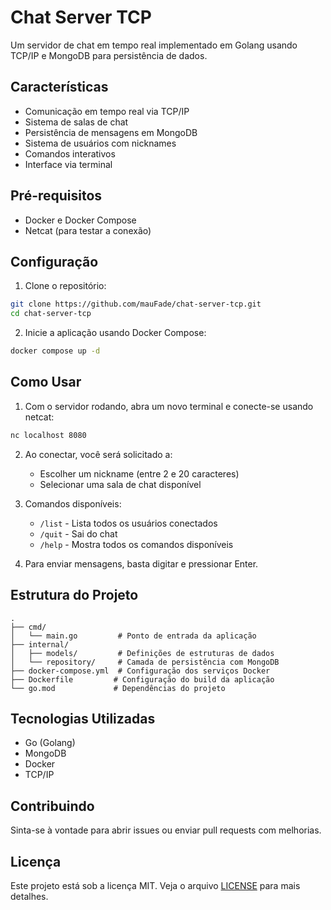 # Chat Server TCP

Um servidor de chat em tempo real implementado em Golang usando TCP/IP e MongoDB para persistência de dados.

## Características

- Comunicação em tempo real via TCP/IP
- Sistema de salas de chat
- Persistência de mensagens em MongoDB
- Sistema de usuários com nicknames
- Comandos interativos
- Interface via terminal

## Pré-requisitos

- Docker e Docker Compose
- Netcat (para testar a conexão)

## Configuração

1. Clone o repositório:

```bash
git clone https://github.com/mauFade/chat-server-tcp.git
cd chat-server-tcp
```

2. Inicie a aplicação usando Docker Compose:

```bash
docker compose up -d
```

## Como Usar

1. Com o servidor rodando, abra um novo terminal e conecte-se usando netcat:

```bash
nc localhost 8080
```

2. Ao conectar, você será solicitado a:

   - Escolher um nickname (entre 2 e 20 caracteres)
   - Selecionar uma sala de chat disponível

3. Comandos disponíveis:

   - `/list` - Lista todos os usuários conectados
   - `/quit` - Sai do chat
   - `/help` - Mostra todos os comandos disponíveis

4. Para enviar mensagens, basta digitar e pressionar Enter.

## Estrutura do Projeto

```
.
├── cmd/
│   └── main.go         # Ponto de entrada da aplicação
├── internal/
│   ├── models/         # Definições de estruturas de dados
│   └── repository/     # Camada de persistência com MongoDB
├── docker-compose.yml  # Configuração dos serviços Docker
├── Dockerfile         # Configuração do build da aplicação
└── go.mod             # Dependências do projeto
```

## Tecnologias Utilizadas

- Go (Golang)
- MongoDB
- Docker
- TCP/IP

## Contribuindo

Sinta-se à vontade para abrir issues ou enviar pull requests com melhorias.

## Licença

Este projeto está sob a licença MIT. Veja o arquivo [LICENSE](LICENSE) para mais detalhes.
